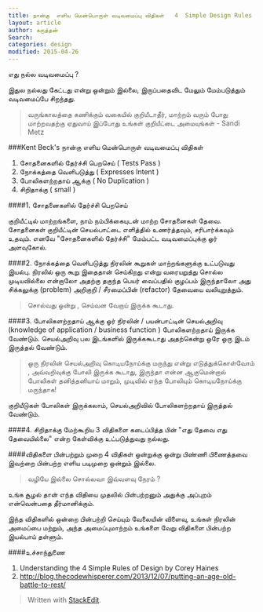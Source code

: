 ```yaml
---
title: நான்கு  எளிய மென்பொருள் வடிவமைப்பு விதிகள்   4  Simple Design Rules
layout: article 
author: கருத்தன்
Search:  
categories: design
modified: 2015-04-26
---
```

எது நல்ல வடிவமைப்பு ?

இதுல நல்லது கேட்டது என்று ஒன்றும் இல்லை,  இருப்பதைவிட
மேலும் மேம்படுத்தும் வடிவமைப்பே சிறந்தது.

>வருங்காலத்தை கணிக்கும் வகையில் குறியீடாதீர்,  மாற்றம் வரும் போது மாற்றவதற்கு ஏதுவாய் இப்போது உங்கள் குறியீட்டை அமையுங்கள் -   Sandi Metz 

###Kent Beck's  நான்கு  எளிய மென்பொருள் வடிவமைப்பு விதிகள்

1. சோதனைகளில் தேர்ச்சி பெறசெய் ( Tests Pass )
2. நோக்கத்தை வெளிபடுத்து ( Expresses Intent )
3. போலிகளற்றதாய் ஆக்கு ( No Duplication )
4. சிறிதாக்கு ( small ) 

####1. சோதனைகளில் தேர்ச்சி பெறசெய்

குறியீட்டில் மாற்றங்களை, நாம்  நம்பிக்கையுடன் மாற்ற சோதனைகள் தேவை.  சோதனைகள் குறியீட்டின் செயல்பாட்டை எளித்தில் உணர்த்தவும், சரிபார்க்கவும்  உதவும்.
எனவே "சோதனைகளில் தேர்ச்சி" மேம்பட்ட வடிவமைப்புக்கு ஓர் அளவுகோல்.

####2. நோக்கத்தை வெளிபடுத்து
நிரலின் கூறுகள் மாற்றங்களுக்கு உட்படுவது இயல்பு.  நிரலில் ஒரு கூறு இதைதான் செய்கிறது என்று வரையறுத்து சொல்ல முடியவில்லை என்றாலோ அதற்கு தகுந்த பெயர் வைப்பதில் குழப்பம்  இருந்தாலோ அது சிக்கலுக்கு (problem) அறிகுறி / சீரமைப்பின் (refactor) தேவையை வலியுறுத்தும்.

>சொல்வது ஒன்று , செய்வன  வேறாய் இருக்க கூடாது.

####3. போலிகளற்றதாய் ஆக்கு
ஓர் நிரலின்  / பயன்பாட்டின் செயல்அறிவு (knowledge of application / business function )  போலிகளற்றதாய் இருக்க வேண்டும்.  செயல்அறிவு பல இடங்களில் இருக்ககூடாது அதற்கென்று ஒரே ஒரு இடம் இருத்தல் வேண்டும்.

>ஒரு நிரலின் செயல்அறிவு கொடியநோய்க்கு மருந்து என்று எடுத்துக்கொள்வோம் , அவ்வறிவுக்கு  போலி இருக்க கூடாது, இருந்தா என்ன ஆகுமென்றால் போலிகள் தனித்தனியாய் மாறும், முடிவில் எந்த போலியும் கொடியநோய்க்கு மருந்தாக!

குறியீடுகள் போலிகள் இருக்கலாம், செயல்அறிவில் போலிகளற்றதாய் இருத்தல் வேண்டும்.

####4. சிறிதாக்கு
மேற்கூறிய 3 விதிகளை கடைப்பித்த பின்   "எது தேவை எது தேவையில்லை" என்ற கேள்விக்கு உட்படுத்துவது நல்லது. 

####விதிகளை பின்பற்றும் முறை
4 விதிகள் ஒன்றுக்கு ஒன்று பிண்ணி பிணைத்தவை இவற்றை பின்பற்ற 
எளிய  படிமுறை ஒன்றும் இல்லை.

>வழியே இல்லை சொல்லவா இவ்வளவு நேரம் ?

உங்க சூழல் தான் எந்த விதியை முதலில் பின்பற்றனும் அதுக்கு அப்புறம் என்வென்பதை தீர்மானிக்கும்.   

இந்த விதிகளில் ஒன்றை பின்பற்றி செய்யும் வேலையின் விளைவு, உங்கள் நிரலின் அமைப்பை மற்றும், அந்த அமைப்புமாற்றம் உங்களை வேறு விதிகளை பின்பற்ற இயல்பாய் தள்ளும்.

####உச்சாந்துணை
1. Understanding the 4 Simple Rules of Design by Corey Haines
2. http://blog.thecodewhisperer.com/2013/12/07/putting-an-age-old-battle-to-rest/

> Written with [StackEdit](https://stackedit.io/).
